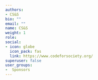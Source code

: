 ```yaml
---
authors:
- CS&S
bio: ""
email: ""
name: CS&S
weight: 1
role: 
social:
- icon: globe
  icon_pack: fas
  link: https://www.codeforsociety.org/
superuser: false
user_groups:
-  Sponsors
---
```

